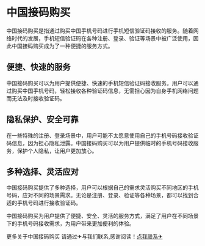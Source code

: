 # 中国接码购买

中国接码购买是指通过购买中国手机号码进行手机短信验证码接收的服务。随着网络时代的发展，手机短信验证码在各种注册、登录、验证等场景中被广泛使用，因此中国接码购买成为了一种便捷的服务方式。

## 便捷、快速的服务

中国接码购买可以为用户提供便捷、快速的手机短信验证码接收服务。用户可以通过购买中国手机号码，轻松接收各种验证码信息，无需担心因为自身手机网络问题而无法及时接收验证码。

## 隐私保护、安全可靠

在一些特殊的注册、登录场景中，用户可能不太愿意使用自己的手机号码接收验证码信息，因为担心隐私泄露。中国接码购买可以为用户提供临时的手机号码接收服务，保护个人隐私，让用户更加放心。

## 多种选择、灵活应对

中国接码购买提供了多种选择，用户可以根据自己的需求灵活购买不同地区的手机号码，应对不同的场景需求。无论是注册、登录、验证等各种场景，都可以找到合适的手机号码进行接收验证码。

中国接码购买为用户提供了便捷、安全、灵活的服务方式，满足了用户在不同场景下的手机号码接收需求，为用户带来更加便利的体验。

更多关于中国接码购买 请通过✈与我们联系,感谢阅读！[点我联系✈](https://cn.G208.com)